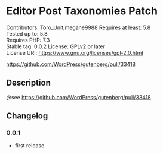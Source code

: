 # Editor Post Taxonomies Patch
Contributors:      Toro_Unit,megane9988
Requires at least: 5.8  
Tested up to:      5.8  
Requires PHP:      7.3  
Stable tag:        0.0.2
License:           GPLv2 or later  
License URI:       https://www.gnu.org/licenses/gpl-2.0.html

https://github.com/WordPress/gutenberg/pull/33418

## Description

@see https://github.com/WordPress/gutenberg/pull/33418

## Changelog

### 0.0.1
* first release.

